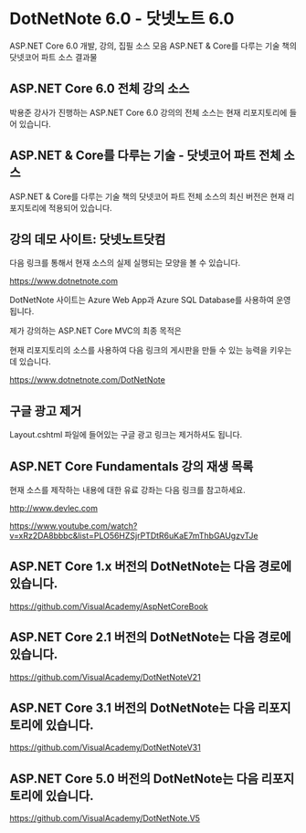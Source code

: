 # DotNetNote 6.0 - 닷넷노트 6.0
ASP.NET Core 6.0 개발, 강의, 집필 소스 모음
ASP.NET & Core를 다루는 기술 책의 닷넷코어 파트 소스 결과물


## ASP.NET Core 6.0 전체 강의 소스
박용준 강사가 진행하는 ASP.NET Core 6.0 강의의 전체 소스는 현재 리포지토리에 들어 있습니다. 

## ASP.NET & Core를 다루는 기술 - 닷넷코어 파트 전체 소스
ASP.NET & Core를 다루는 기술 책의 닷넷코어 파트 전체 소스의 최신 버전은 현재 리포지토리에 적용되어 있습니다.

## 강의 데모 사이트: 닷넷노트닷컴

다음 링크를 통해서 현재 소스의 실제 실행되는 모양을 볼 수 있습니다.

https://www.dotnetnote.com

DotNetNote 사이트는 Azure Web App과 Azure SQL Database를 사용하여 운영됩니다.

제가 강의하는 ASP.NET Core MVC의 최종 목적은 

현재 리포지토리의 소스를 사용하여 다음 링크의 게시판을 만들 수 있는 능력을 키우는데 있습니다. 

https://www.dotnetnote.com/DotNetNote


## 구글 광고 제거

Layout.cshtml 파일에 들어있는 구글 광고 링크는 제거하셔도 됩니다. 
   
## ASP.NET Core Fundamentals 강의 재생 목록

현재 소스를 제작하는 내용에 대한 유료 강좌는 다음 링크를 참고하세요. 

http://www.devlec.com

https://www.youtube.com/watch?v=xRz2DA8bbbc&list=PLO56HZSjrPTDtR6uKaE7mThbGAUgzvTJe


## ASP.NET Core 1.x 버전의 DotNetNote는 다음 경로에 있습니다.
https://github.com/VisualAcademy/AspNetCoreBook

## ASP.NET Core 2.1 버전의 DotNetNote는 다음 경로에 있습니다.
https://github.com/VisualAcademy/DotNetNoteV21

## ASP.NET Core 3.1 버전의 DotNetNote는 다음 리포지토리에 있습니다.
https://github.com/VisualAcademy/DotNetNoteV31

## ASP.NET Core 5.0 버전의 DotNetNote는 다음 리포지토리에 있습니다.
https://github.com/VisualAcademy/DotNetNote.V5



